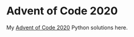 Advent of Code 2020
=====================
My [Advent of Code 2020][aoc] Python solutions here.

[aoc]: https://adventofcode.com/2020

<!-- 
Summaries & Code
-----------------------------------------
| Challenge |  Summaries  |   Code    |
| --------- | ----------- | --------- |
| Day  1    | [x][d01r]   | [x][d01g] |
| Day  2    | [x][d02r]   | [x][d02g] |
| Day  3    | [x][d03r]   | [x][d03g] |
| Day  4    | [x][d04r]   | [x][d04g] |
| Day  5    | [x][d05r]   | [x][d05g] |
| Day  6    | [x][d06r]   | [x][d06g] |
| Day  7    | [x][d07r]   | [x][d07g] |
| Day  8    | [x][d08r]   | [x][d08g] |
| Day  9    | [x][d09r]   | [x][d09g] |
| Day 10    | [x][d10r]   | [x][d10g] |
| Day 11    | [x][d11r]   | [x][d11g] |
| Day 12    | [x][d12r]   | [x][d12g] |
| Day 13    | [x][d13r]   | [x][d13g] |
| Day 14    | [x][d14r]   | [x][d14g] |
| Day 15    | [x][d15r]   | [x][d15g] |
| Day 16    | [x][d16r]   | [x][d16g] |
| Day 17    | [x][d17r]   | [x][d17g] |
| Day 18    | [x][d18r]   | [x][d18g] |
| Day 19    | [x][d19r]   | [x][d19g] |
| Day 20    | [x][d20r]   | [x][d20g] |
| Day 21    | [x][d21r]   | [x][d21g] |
| Day 22    | [x][d22r]   | [x][d22g] |
| Day 23    | [x][d23r]   | [x][d23g] |
| Day 24    | [x][d24r]   | [x][d24g] |
| Day 25    | [x][d25r]   | [x][d25g] |

[d01g]: https://github.com/kggurram/advent-of-code-2020/blob/main/Day 01/report_repair.py
[d01r]: https://github.com/kggurram/advent-of-code-2020/blob/master/reflections.md#day-1
[d02g]: https://github.com/kggurram/advent-of-code-2020/blob/master/src/AOC/Challenge/Day02.hs
[d02r]: https://github.com/kggurram/advent-of-code-2020/blob/master/reflections.md#day-2
[d03g]: https://github.com/kggurram/advent-of-code-2020/blob/master/src/AOC/Challenge/Day03.hs
[d03r]: https://github.com/kggurram/advent-of-code-2020/blob/master/reflections.md#day-3
[d04g]: https://github.com/kggurram/advent-of-code-2020/blob/master/src/AOC/Challenge/Day04.hs
[d04r]: https://github.com/kggurram/advent-of-code-2020/blob/master/reflections.md#day-4
[d05g]: https://github.com/kggurram/advent-of-code-2020/blob/master/src/AOC/Challenge/Day05.hs
[d05r]: https://github.com/kggurram/advent-of-code-2020/blob/master/reflections.md#day-5
[d06g]: https://github.com/kggurram/advent-of-code-2020/blob/master/src/AOC/Challenge/Day06.hs
[d06r]: https://github.com/kggurram/advent-of-code-2020/blob/master/reflections.md#day-6
[d07g]: https://github.com/kggurram/advent-of-code-2020/blob/master/src/AOC/Challenge/Day07.hs
[d07r]: https://github.com/kggurram/advent-of-code-2020/blob/master/reflections.md#day-7
[d08g]: https://github.com/kggurram/advent-of-code-2020/blob/master/src/AOC/Challenge/Day08.hs
[d08r]: https://github.com/kggurram/advent-of-code-2020/blob/master/reflections.md#day-8
[d09g]: https://github.com/kggurram/advent-of-code-2020/blob/master/src/AOC/Challenge/Day09.hs
[d09r]: https://github.com/kggurram/advent-of-code-2020/blob/master/reflections.md#day-9
[d10g]: https://github.com/kggurram/advent-of-code-2020/blob/master/src/AOC/Challenge/Day10.hs
[d10r]: https://github.com/kggurram/advent-of-code-2020/blob/master/reflections.md#day-10
[d11g]: https://github.com/kggurram/advent-of-code-2020/blob/master/src/AOC/Challenge/Day11.hs
[d11r]: https://github.com/kggurram/advent-of-code-2020/blob/master/reflections.md#day-11
[d12g]: https://github.com/kggurram/advent-of-code-2020/blob/master/src/AOC/Challenge/Day12.hs
[d12r]: https://github.com/kggurram/advent-of-code-2020/blob/master/reflections.md#day-12
[d13g]: https://github.com/kggurram/advent-of-code-2020/blob/master/src/AOC/Challenge/Day13.hs
[d13r]: https://github.com/kggurram/advent-of-code-2020/blob/master/reflections.md#day-13
[d14g]: https://github.com/kggurram/advent-of-code-2020/blob/master/src/AOC/Challenge/Day14.hs
[d14r]: https://github.com/kggurram/advent-of-code-2020/blob/master/reflections.md#day-14
[d15g]: https://github.com/kggurram/advent-of-code-2020/blob/master/src/AOC/Challenge/Day15.hs
[d15r]: https://github.com/kggurram/advent-of-code-2020/blob/master/reflections.md#day-15
[d16g]: https://github.com/kggurram/advent-of-code-2020/blob/master/src/AOC/Challenge/Day16.hs
[d16r]: https://github.com/kggurram/advent-of-code-2020/blob/master/reflections.md#day-16
[d17g]: https://github.com/kggurram/advent-of-code-2020/blob/master/src/AOC/Challenge/Day17.hs
[d17r]: https://github.com/kggurram/advent-of-code-2020/blob/master/reflections.md#day-17
[d18g]: https://github.com/kggurram/advent-of-code-2020/blob/master/src/AOC/Challenge/Day18.hs
[d18r]: https://github.com/kggurram/advent-of-code-2020/blob/master/reflections.md#day-18
[d19g]: https://github.com/kggurram/advent-of-code-2020/blob/master/src/AOC/Challenge/Day19.hs
[d19r]: https://github.com/kggurram/advent-of-code-2020/blob/master/reflections.md#day-19
[d20g]: https://github.com/kggurram/advent-of-code-2020/blob/master/src/AOC/Challenge/Day20.hs
[d20r]: https://github.com/kggurram/advent-of-code-2020/blob/master/reflections.md#day-20
[d21g]: https://github.com/kggurram/advent-of-code-2020/blob/master/src/AOC/Challenge/Day21.hs
[d21r]: https://github.com/kggurram/advent-of-code-2020/blob/master/reflections.md#day-21
[d22g]: https://github.com/kggurram/advent-of-code-2020/blob/master/src/AOC/Challenge/Day22.hs
[d22r]: https://github.com/kggurram/advent-of-code-2020/blob/master/reflections.md#day-22
[d23g]: https://github.com/kggurram/advent-of-code-2020/blob/master/src/AOC/Challenge/Day23.hs
[d23r]: https://github.com/kggurram/advent-of-code-2020/blob/master/reflections.md#day-23
[d24g]: https://github.com/kggurram/advent-of-code-2020/blob/master/src/AOC/Challenge/Day24.hs
[d24r]: https://github.com/kggurram/advent-of-code-2020/blob/master/reflections.md#day-24
[d25g]: https://github.com/kggurram/advent-of-code-2020/blob/master/src/AOC/Challenge/Day25.hs
[d25r]: https://github.com/kggurram/advent-of-code-2020/blob/master/reflections.md#day-25 -->
